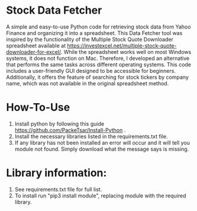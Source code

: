 # Stock Data Fetcher
A simple and easy-to-use Python code for retrieving stock data from Yahoo Finance and organizing it into a spreadsheet. This Data Fetcher tool was inspired by the functionality of the Multiple Stock Quote Downloader spreadsheet available at https://investexcel.net/multiple-stock-quote-downloader-for-excel/. While the spreadsheet works well on most Windows systems, it does not function on Mac. Therefore, I developed an alternative that performs the same tasks across different operating systems. This code includes a user-friendly GUI designed to be accessible for beginners. Additionally, it offers the feature of searching for stock tickers by company name, which was not available in the original spreadsheet method.

# How-To-Use
1. Install python by following this guide https://github.com/PackeTsar/Install-Python . 
2. Install the necessary libraries listed in the requirements.txt file.
3. If any library has not been installed an error will occur and it will tell you module not found. Simply download what the message says is missing.

# Library information:
1. See requirements.txt file for full list.
2. To install run "pip3 install module", replacing module with the required library.